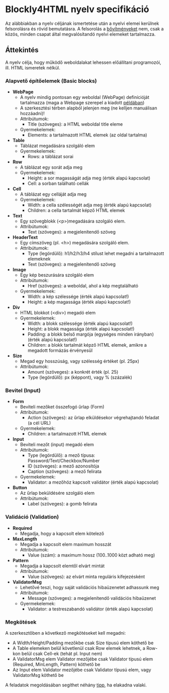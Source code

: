 # Blockly4HTML nyelv specifikáció

Az alábbiakban a nyelv céljának ismertetése után a nyelvi elemei kerülnek felsorolásra és rövid bemutatásra. 
A felsorolás a [bővítményeket](extensions.md) nem, csak a közös, minden csapat által megvalósítandó nyelvi elemeket tartalmazza. 

## Áttekintés
A nyelv célja, hogy működő weboldalakat lehessen előállítani programozói, ill. HTML ismeretek nélkül. 

### Alapvető építőelemek (Basic blocks)
* **WebPage**
  * A nyelv mindig pontosan egy weboldal (WebPage) definícióját tartalmazza (maga a Webpage szerepel a kiadott [példában](init_example.md))
  * A szerkesztési térben alapból jelenjen meg (ne kelljen manuálisan hozzáadni)!
  * Attribútumok:
    * Title (szöveges): a HTML weboldal title eleme
  * Gyermekelemek:
    * Elements: a tartalmazott HTML elemek (az oldal tartalma)
* **Table**
  * Táblázat megadására szolgáló elem
  * Gyermekelemek:
    * Rows: a táblázat sorai 
* **Row**
  * A táblázat egy sorát adja meg
  *  Gyermekelemek:
	  * Height: a sor magasságát adja meg (érték alapú kapcsolat)
      * Cell: a sorban található cellák
* **Cell**
  * A táblázat egy celláját adja meg
  *  Gyermekelemek:
	  * Width: a cella szélességét adja meg (érték alapú kapcsolat)
	  * Children: a cella tartalmát képző HTML elemek	  
* **Text**
    * Egy szövegblokk (&lt;p&gt;)megadására szolgáló elem.
    * Attribútumok:
      * Text (szöveges): a megjelenítendő szöveg  
 * **HeaderText**
   * Egy címszöveg (pl. &lt;h&gt;) megadására szolgáló elem.
   * Attribútumok:
      * Type (legördülő): h1/h2/h3/h4 stílust lehet megadni a tartalmazott elemeknek
	  * Text (szöveges): a megjelenítendő szöveg  
  * **Image**
    * Egy kép beszurására szolgáló elem
    * Attribútumok:
      * Href (szöveges): a weboldal, ahol a kép megtalálható
	* Gyermekelemek:
		* Width: a kép szélessége (érték alapú kapcsolat!)
		* Height: a kép magassága (érték alapú kapcsolat!)
  * **Div**
    * HTML blokkot (&lt;div&gt;) megadó elem
     * Gyermekelemek:
		* Width: a blokk szélessége (érték alapú kapcsolat!)
		* Height: a blokk magassága (érték alapú kapcsolat!)
        * Padding: a blokk belső margója (egységes minden irányban) (érték alapú kapcsolat!)
        * Children: a blokk tartalmát képző HTML elemek, amikre a megadott formázás érvényesül        
  * **Size**
     * Megad egy hosszúság, vagy szélesség értéket (pl. 25px)
	 * Attribútumok:
	    * Amount (szöveges): a konkrét érték (pl. 25)
	    * Type (legördülő): px (képpont), vagy % (százalék)


### Bevitel (Input)

* **Form**
  * Beviteli mezőket összefogó űrlap (Form)
  * Attribútumok:
    * Action (szöveges): az űrlap elküldésekor végrehajtandó feladat (a cél URL)
  * Gyermekelemek:
    * Children: a tartalmazott HTML elemek
*  **Input**
   * Beviteli mezőt (input) megadó elem
   * Attribútumok:
     * Type (legördülő): a mező típusa: Password/Text/Checkbox/Number
     * ID (szöveges): a mező azonosítója
     * Caption (szöveges): a mező felirata
   * Gyermekelemek:
     * Validator: a mezőhöz kapcsolt validátor (érték alapú kapcsolat)
 * **Button**
   * Az űrlap beküldésére szolgáló elem
   * Attribútumok:
     * Label (szöveges): a gomb felirata
        
### Validáció (Validation)
* **Required**
    * Megadja, hogy a kapcsolt elem kötelező
* **MaxLength**
    * Megadja a kapcsolt elem maximum hosszát
    * Attribútumok:
      * Value (szám): a maximum hossz (100..1000 közt adható meg)
* **Pattern**
    * Megadja a kapcsolt elemtől elvárt mintát
    * Attribútumok:
      * Value (szöveges): az elvárt minta reguláris kifejezésként
* **ValidatorMsg**
    * Lehetővé teszi, hogy saját validációs hibaüzenetet adhassunk meg
    * Attribútumok:
      * Message (szöveges): a megjelenítendő validációs hibaüzenet
   * Gyermekelemek:
     * Validator: a testreszabandó validátor (érték alapú kapcsolat)
 
        
### Megkötések
   
   A szerkesztőben a következő megkötéseket kell megadni:
   * A Width/Height/Padding mezőkbe csak Size típusú elem köthető be
   * A Table elemeken belül követlenül csak Row elemek lehetnek, a Row-kon belül csak Cell-ek (tehát pl. Input nem)
   * A ValidatorMsg elem Validator mezőjébe csak Validator típusú elem (Required, MinLength, Pattern) köthető be
   * Az Input elem Validator mezőjébe csak Validator típusú elem, vagy ValidatorMsg köthető be

A feladatok megoldásában segíthet néhány [tipp](hints.md), ha elakadna valaki.
